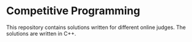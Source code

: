 # Competitive Programming

This repository contains solutions written for different online judges. The solutions are written in C++.
